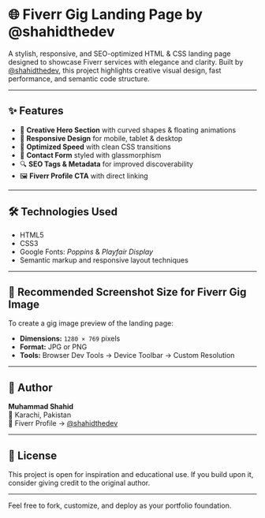 # 🌐 Fiverr Gig Landing Page by @shahidthedev

A stylish, responsive, and SEO-optimized HTML & CSS landing page designed to showcase Fiverr services with elegance and clarity. Built by [@shahidthedev](https://www.fiverr.com/shahidthedev), this project highlights creative visual design, fast performance, and semantic code structure.

---

## ✨ Features

- 🎨 **Creative Hero Section** with curved shapes & floating animations
- 📱 **Responsive Design** for mobile, tablet & desktop
- 🚀 **Optimized Speed** with clean CSS transitions
- 📩 **Contact Form** styled with glassmorphism
- 🔍 **SEO Tags & Metadata** for improved discoverability
- 🖼️ **Fiverr Profile CTA** with direct linking

---

## 🛠 Technologies Used

- HTML5  
- CSS3  
- Google Fonts: *Poppins* & *Playfair Display*  
- Semantic markup and responsive layout techniques

---

## 📸 Recommended Screenshot Size for Fiverr Gig Image

To create a gig image preview of the landing page:

- **Dimensions:** `1280 × 769` pixels
- **Format:** JPG or PNG
- **Tools:** Browser Dev Tools → Device Toolbar → Custom Resolution

---

## 👤 Author

**Muhammad Shahid**  
📍 Karachi, Pakistan  
🎯 Fiverr Profile → [@shahidthedev](https://www.fiverr.com/shahidthedev)

---

## 📄 License

This project is open for inspiration and educational use. If you build upon it, consider giving credit to the original author.

---

Feel free to fork, customize, and deploy as your portfolio foundation.
